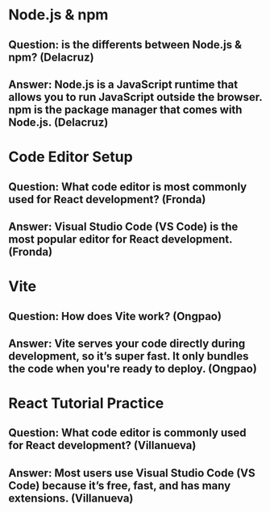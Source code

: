 # Node.js & npm

## Question: is the differents between Node.js & npm? (Delacruz) 

## Answer: Node.js is a JavaScript runtime that allows you to run JavaScript outside the browser. npm is the package manager that comes with Node.js. (Delacruz)




# Code Editor Setup

## Question: What code editor is most commonly used for React development? (Fronda)

## Answer: Visual Studio Code (VS Code) is the most popular editor for React development. (Fronda)




# Vite

## Question: How does Vite work? (Ongpao)

## Answer: Vite serves your code directly during development, so it’s super fast. It only bundles the code when you're ready to deploy. (Ongpao)




# React Tutorial Practice

## Question: What code editor is commonly used for React development? (Villanueva)

## Answer: Most users use Visual Studio Code (VS Code) because it’s free, fast, and has many extensions. (Villanueva)
